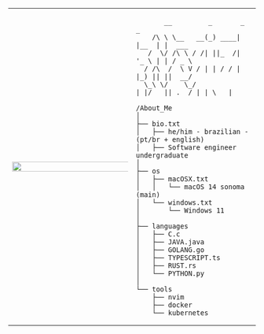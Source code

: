 <table>
  <tr>
    <td style="width: 50%;">
       <img src="" alt="" style="width: 200%; border: none;"/>
    </td>
    <td style="width: 50%; vertical-align: top;">
      <p style="font-family: monospace; font-size: 16px;">
       
           __         _       _      _       
        /\ \ \__   __(_) ____| |__  | |  ___ 
       /  \/ /\ \ / /| ||_  /| '_ \ | | / _ \
      / /\  /  \ V / | | / / | |_) || ||  __/
      \_\ \/    \_/  |_|/___||_.__/ |_| \___|
                                       
</p>

    /About_Me
    │
    ├── bio.txt
    │   ├── he/him - brazilian - (pt/br + english)
    │   ├── Software engineer undergraduate
    │
    ├── os
    │   ├── macOSX.txt
    │   │   └── macOS 14 sonoma (main)
    │   └── windows.txt
    │       └── Windows 11
    │
    ├── languages
    │   ├── C.c
    │   ├── JAVA.java
    │   ├── GOLANG.go
    │   ├── TYPESCRIPT.ts
    │   ├── RUST.rs
    │   └── PYTHON.py
    │
    └── tools
        ├── nvim
        ├── docker
        └── kubernetes

        
  </tr>
</table>
